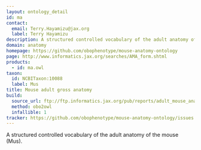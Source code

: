 ```yaml
---
layout: ontology_detail
id: ma
contact: 
  email: Terry.Hayamizu@jax.org
  label: Terry Hayamizu
description: A structured controlled vocabulary of the adult anatomy of the mouse (Mus).
domain: anatomy
homepage: https://github.com/obophenotype/mouse-anatomy-ontology
page: http://www.informatics.jax.org/searches/AMA_form.shtml
products: 
  - id: ma.owl
taxon: 
  id: NCBITaxon:10088
  label: Mus
title: Mouse adult gross anatomy
build:
  source_url: ftp://ftp.informatics.jax.org/pub/reports/adult_mouse_anatomy.obo
  method: obo2owl
  infallible: 1
tracker: https://github.com/obophenotype/mouse-anatomy-ontology/issues
---
```


A structured controlled vocabulary of the adult anatomy of the mouse (Mus).

